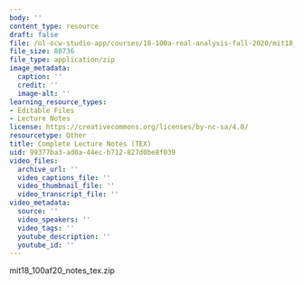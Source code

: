 ```yaml
---
body: ''
content_type: resource
draft: false
file: /ol-ocw-studio-app/courses/18-100a-real-analysis-fall-2020/mit18_100af20_notes_tex2.zip
file_size: 80736
file_type: application/zip
image_metadata:
  caption: ''
  credit: ''
  image-alt: ''
learning_resource_types:
- Editable Files
- Lecture Notes
license: https://creativecommons.org/licenses/by-nc-sa/4.0/
resourcetype: Other
title: Complete Lecture Notes (TEX)
uid: 99377ba3-ad0a-44ec-b712-827d0be8f039
video_files:
  archive_url: ''
  video_captions_file: ''
  video_thumbnail_file: ''
  video_transcript_file: ''
video_metadata:
  source: ''
  video_speakers: ''
  video_tags: ''
  youtube_description: ''
  youtube_id: ''
---
```

mit18\_100af20\_notes\_tex.zip